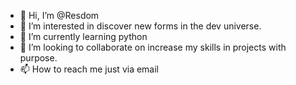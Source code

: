 - 👋 Hi, I’m @Resdom
- 👀 I’m interested in discover new forms in the dev universe.
- 🌱 I’m currently learning python
- 💞️ I’m looking to collaborate on increase my skills in projects with purpose.
- 📫 How to reach me just via email

<!---
Resdom/Resdom is a ✨ special ✨ repository because its `README.md` (this file) appears on your GitHub profile.
You can click the Preview link to take a look at your changes.
--->
